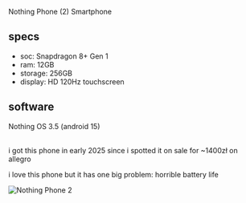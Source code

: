 Nothing Phone (2)
Smartphone
## specs
- soc: Snapdragon 8+ Gen 1
- ram: 12GB
- storage: 256GB
- display: HD 120Hz touchscreen
## software
Nothing OS 3.5 (android 15) 

<br>
i got this phone in early 2025 since i spotted it on sale for ~1400zł on allegro

i love this phone but it has one big problem: horrible battery life

![Nothing Phone 2](/assets/np2.png)